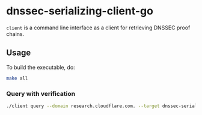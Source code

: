 # dnssec-serializing-client-go

`client` is a command line interface as a client for retrieving DNSSEC proof chains.


## Usage

To build the executable, do:

```sh
make all
```

### Query with verification

```sh
./client query --domain research.cloudflare.com. --target dnssec-serializing.research.cloudflare.com --dnssec
```
